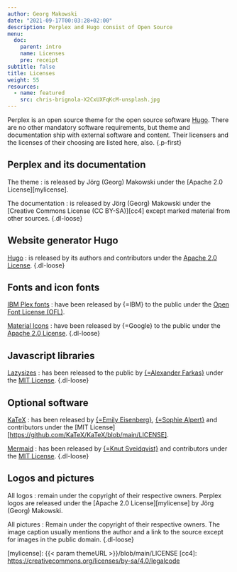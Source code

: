 ```yaml
---
author: Georg Makowski
date: "2021-09-17T00:03:28+02:00"
description: Perplex and Hugo consist of Open Source
menu:
  doc:
    parent: intro
    name: Licenses
    pre: receipt
subtitle: false
title: Licenses
weight: 55
resources:
  - name: featured
    src: chris-brignola-X2CxUXFqKcM-unsplash.jpg
---
```


Perplex is an open source theme for the open source software [Hugo][hugo]. There are no other mandatory software requirements, but theme and documentation ship with external software and content. Their licensers and the licenses of their choosing are listed here, also.
{.p-first} <!--more-->

## Perplex and its documentation

The theme
: is released by Jörg (Georg) Makowski under the [Apache 2.0 License][mylicense].

The documentation
: is released by Jörg (Georg) Makowski under the [Creative Commons License (CC BY-SA)][cc4] except marked material from other sources.
{.dl-loose}

## Website generator Hugo

[Hugo][hugo]
: is released by its authors and contributors under the [Apache 2.0 License](https://github.com/gohugoio/hugo/blob/master/LICENSE).
{.dl-loose}

## Fonts and icon fonts

[IBM Plex fonts](https://www.ibm.com/plex/)
: have been released by {=IBM} to the public under the [Open Font License (OFL)](https://github.com/IBM/plex/blob/master/LICENSE.txt).

[Material Icons](https://fonts.google.com/icons)
: have been released by {=Google} to the public under the [Apache 2.0 License](https://github.com/google/material-design-icons/blob/master/LICENSE).
{.dl-loose}

## Javascript libraries

[Lazysizes](https://github.com/aFarkas/lazysizes)
: has been released to the public by [{=Alexander Farkas}](https://github.com/aFarkas) under the [MIT License](https://github.com/aFarkas/lazysizes/blob/gh-pages/LICENSE).
{.dl-loose}

## Optional software

[KaTeX][katex]
: has been released by [{=Emily Eisenberg}](https://github.com/xymostech), [{=Sophie Alpert}](https://github.com/sophiebits) and contributors under the [MIT License][https://github.com/KaTeX/KaTeX/blob/main/LICENSE].

[Mermaid][mermaid]
: has been released by [{=Knut Sveidqvist}](https://github.com/knsv) and contributors under the [MIT License](https://github.com/mermaid-js/mermaid/blob/develop/LICENSE).
{.dl-loose}

## Logos and pictures

All logos
: remain under the copyright of their respective owners. Perplex logos are released under the [Apache 2.0 License][mylicense] by Jörg (Georg) Makowski.

All pictures
: Remain under the copyright of their respective owners. The image caption usually mentions the author and a link to the source except for images in the public domain.
{.dl-loose}

[hugo]: https://gohugo.io
[katex]: https://katex.org
[mermaid]: https://mermaid-js.github.io/mermaid
[ofl]: https://scripts.sil.org/cms/scripts/page.php?site_id=nrsi&id=OFL
[mylicense]: {{< param themeURL >}}/blob/main/LICENSE
[cc4]: https://creativecommons.org/licenses/by-sa/4.0/legalcode
